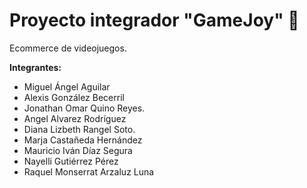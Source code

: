 # Proyecto integrador "GameJoy" 👾

Ecommerce de videojuegos.

**Integrantes:**
* Miguel Ángel Aguilar 
* Alexis González Becerril
* Jonathan Omar Quino Reyes.
* Angel Alvarez Rodríguez
* Diana Lizbeth Rangel Soto.
* Marja Castañeda Hernández
* Mauricio Iván Díaz Segura
* Nayelli Gutiérrez Pérez 
* Raquel Monserrat Arzaluz Luna
